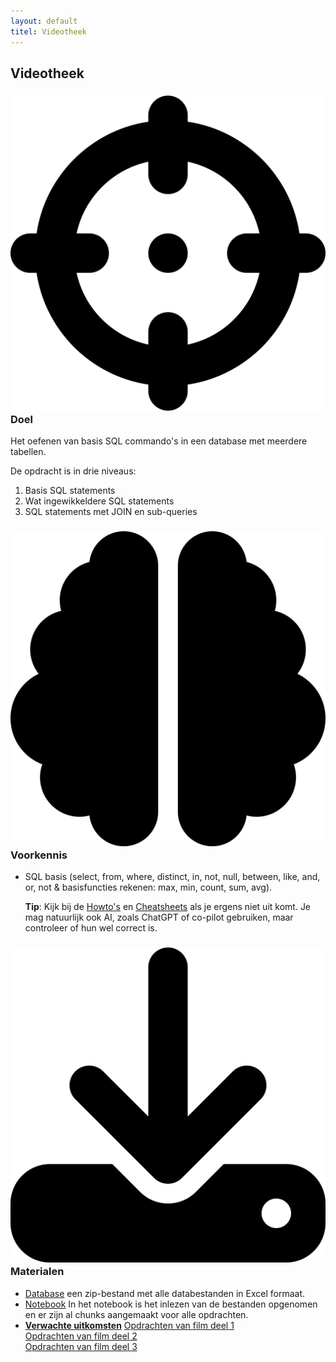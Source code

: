 ```yaml
---
layout: default
titel: Videotheek
---
```


## Videotheek

### <span><img class="inline-h2-icon" src="../assets/svg/crosshairs.svg" /> Doel</span>

Het oefenen van basis SQL commando's in een database met meerdere tabellen.

De opdracht is in drie niveaus:

1. Basis SQL statements
2. Wat ingewikkeldere SQL statements
3. SQL statements met JOIN en sub-queries

### <span><img class="inline-h2-icon" src="../assets/svg/brain.svg" /> Voorkennis</span>

- SQL basis (select, from, where, distinct, in, not, null, between, like, and, or, not & basisfuncties rekenen: max, min, count, sum, avg).

  **Tip**: Kijk bij de [Howto's](../howto.md) en [Cheatsheets](../cheeatsheets.md) als je ergens niet uit komt. Je mag natuurlijk ook AI, zoals ChatGPT of co-pilot gebruiken, maar controleer of hun wel correct is.

### <span><img class="inline-h2-icon" src="../assets/svg/download.svg" /> Materialen</span>

- [Database](../dataset/Film.zip) een zip-bestand met alle databestanden in Excel formaat.
- [Notebook](../notebook/videotheek.Rmd) In het notebook is het inlezen van de bestanden opgenomen en er zijn al chunks aangemaakt voor alle opdrachten.
- <ins>**Verwachte uitkomsten**</ins>
  [Opdrachten van film deel 1](../werkboek/Films-1.pdf)\
   [Opdrachten van film deel 2](../werkboek/Films-2.pdf)\
   [Opdrachten van film deel 3](../werkboek/Films-3.pdf)
